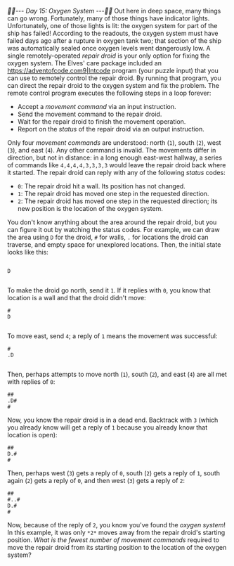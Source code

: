 *:calendar::calendar:--- Day 15: Oxygen System ---:calendar::calendar:*
Out here in deep space, many things can go wrong. Fortunately, many of those things have indicator lights. Unfortunately, one of those lights is lit: the oxygen system for part of the ship has failed!
According to the readouts, the oxygen system must have failed days ago after a rupture in oxygen tank two; that section of the ship was automatically sealed once oxygen levels went dangerously low. A single remotely-operated *repair droid* is your only option for fixing the oxygen system.
The Elves' care package included an <https://adventofcode.com9|Intcode> program (your puzzle input) that you can use to remotely control the repair droid. By running that program, you can direct the repair droid to the oxygen system and fix the problem.
The remote control program executes the following steps in a loop forever:

- Accept a *movement command* via an input instruction.
- Send the movement command to the repair droid.
- Wait for the repair droid to finish the movement operation.
- Report on the *status* of the repair droid via an output instruction.

Only four *movement commands* are understood: north (`1`), south (`2`), west (`3`), and east (`4`). Any other command is invalid. The movements differ in direction, but not in distance: in a long enough east-west hallway, a series of commands like `4,4,4,4,3,3,3,3` would leave the repair droid back where it started.
The repair droid can reply with any of the following *status* codes:

- `0`: The repair droid hit a wall. Its position has not changed.
- `1`: The repair droid has moved one step in the requested direction.
- `2`: The repair droid has moved one step in the requested direction; its new position is the location of the oxygen system.

You don't know anything about the area around the repair droid, but you can figure it out by watching the status codes.
For example, we can draw the area using `D` for the droid, `#` for walls, `.` for locations the droid can traverse, and empty space for unexplored locations.  Then, the initial state looks like this:
```

D


```
To make the droid go north, send it `1`. If it replies with `0`, you know that location is a wall and that the droid didn't move:
```
#
D


```
To move east, send `4`; a reply of `1` means the movement was successful:
```
#
.D


```
Then, perhaps attempts to move north (`1`), south (`2`), and east (`4`) are all met with replies of `0`:
```
##
.D#
#

```
Now, you know the repair droid is in a dead end. Backtrack with `3` (which you already know will get a reply of `1` because you already know that location is open):
```
##
D.#
#

```
Then, perhaps west (`3`) gets a reply of `0`, south (`2`) gets a reply of `1`, south again (`2`) gets a reply of `0`, and then west (`3`) gets a reply of `2`:
```
##
#..#
D.#
#
```
Now, because of the reply of `2`, you know you've found the *oxygen system*! In this example, it was only `*2*` moves away from the repair droid's starting position.
*What is the fewest number of movement commands* required to move the repair droid from its starting position to the location of the oxygen system?
